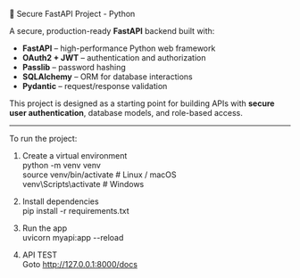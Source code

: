 🔐 Secure FastAPI Project - Python

A secure, production-ready **FastAPI** backend built with:

- **FastAPI** – high-performance Python web framework
- **OAuth2 + JWT** – authentication and authorization
- **Passlib** – password hashing
- **SQLAlchemy** – ORM for database interactions
- **Pydantic** – request/response validation

This project is designed as a starting point for building APIs with **secure user authentication**, database models, and role-based access.

---

To run the project:
1. Create a virtual environment <br>
    python -m venv venv <br>
    source venv/bin/activate   # Linux / macOS <br>
    venv\Scripts\activate      # Windows

2. Install dependencies <br>
    pip install -r requirements.txt

3. Run the app <br>
    uvicorn myapi:app --reload

4. API TEST <br>
   Goto http://127.0.0.1:8000/docs

